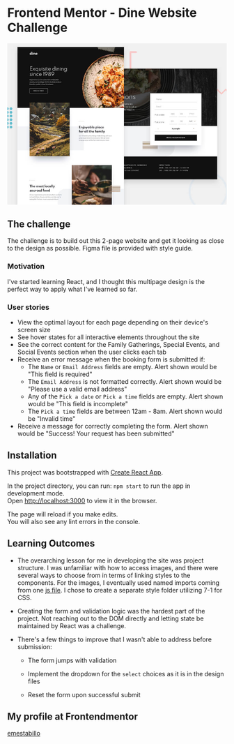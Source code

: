 # Frontend Mentor - Dine Website Challenge

![Design preview for the Dine Website Challenge coding challenge](./public/preview.jpg)

## The challenge

The challenge is to build out this 2-page website and get it looking as close to the design as possible. Figma file is provided with style guide.

### Motivation

I've started learning React, and I thought this multipage design is the perfect way to apply what I've learned so far.

### User stories

- View the optimal layout for each page depending on their device's screen size
- See hover states for all interactive elements throughout the site
- See the correct content for the Family Gatherings, Special Events, and Social Events section when the user clicks each tab
- Receive an error message when the booking form is submitted if:
  - The `Name` or `Email Address` fields are empty. Alert shown would be "This field is required"
  - The `Email Address` is not formatted correctly. Alert shown would be "Please use a valid email address"
  - Any of the `Pick a date` or `Pick a time` fields are empty. Alert shown would be "This field is incomplete"
  - The `Pick a time` fields are between 12am - 8am. Alert shown would be "Invalid time"
- Receive a message for correctly completing the form. Alert shown would be "Success! Your request has been submitted"

## Installation

This project was bootstrapped with [Create React App](https://github.com/facebook/create-react-app).

In the project directory, you can run: `npm start` to run the app in development mode.\
Open [http://localhost:3000](http://localhost:3000) to view it in the browser.

The page will reload if you make edits.\
You will also see any lint errors in the console.

## Learning Outcomes

- The overarching lesson for me in developing the site was project structure. I was unfamiliar with how to access images, and there were several ways to choose from in terms of linking styles to the components. For the images, I eventually used named imports coming from one [js file](./index.js). I chose to create a separate style folder utilizing 7-1 for CSS.

- Creating the form and validation logic was the hardest part of the project. Not reaching out to the DOM directly and letting state be maintained by React was a challenge.

- There's a few things to improve that I wasn't able to address before submission:

  - The form jumps with validation

  - Implement the dropdown for the `select` choices as it is in the design files

  - Reset the form upon successful submit

## My profile at Frontendmentor

[emestabillo](https://www.frontendmentor.io/profile/emestabillo)
